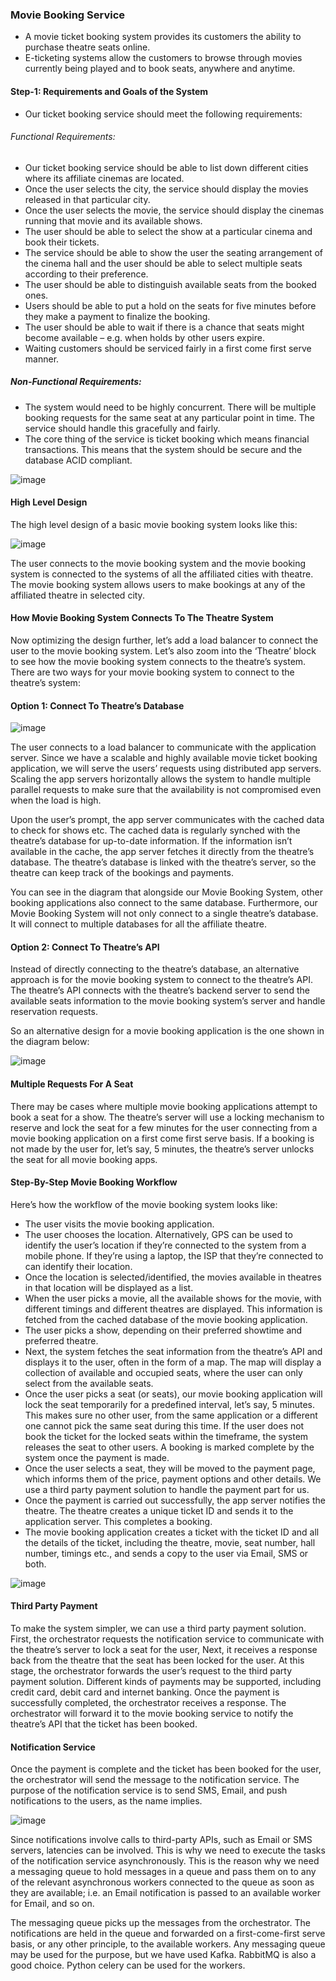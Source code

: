 ### Movie Booking Service

- A movie ticket booking system provides its customers the ability to purchase theatre seats online.
- E-ticketing systems allow the customers to browse through movies currently being played and to book seats, anywhere and anytime.

#### Step-1: Requirements and Goals of the System
- Our ticket booking service should meet the following requirements:
###### Functional Requirements:
  - Our ticket booking service should be able to list down different cities where its affiliate cinemas are located.
  - Once the user selects the city, the service should display the movies released in that particular city.
  - Once the user selects the movie, the service should display the cinemas running that movie and its available shows.
  - The user should be able to select the show at a particular cinema and book their tickets.
  - The service should be able to show the user the seating arrangement of the cinema hall and the user should be able to select multiple seats according to their preference.
  - The user should be able to distinguish available seats from the booked ones.
  - Users should be able to put a hold on the seats for five minutes before they make a payment to finalize the booking.
  - The user should be able to wait if there is a chance that seats might become available – e.g. when holds by other users expire.
  - Waiting customers should be serviced fairly in a first come first serve manner.
##### Non-Functional Requirements:
  - The system would need to be highly concurrent. There will be multiple booking requests for the same seat at any particular point in time. The service should handle this gracefully and fairly.
  - The core thing of the service is ticket booking which means financial transactions. This means that the system should be secure and the database ACID compliant.

![image](https://user-images.githubusercontent.com/41802889/170082826-a8a95960-9cd2-4cc0-ae2b-ddac0ef3f8bb.png)

#### High Level Design
The high level design of a basic movie booking system looks like this:

![image](https://user-images.githubusercontent.com/41802889/169036742-c09e4d8d-25d8-4bac-bdec-f1070ab40042.png)

The user connects to the movie booking system and the movie booking system is connected to the systems of all the affiliated cities with theatre. The movie booking system allows users to make bookings at any of the affiliated theatre in selected city.

#### How Movie Booking System Connects To The Theatre System
Now optimizing the design further, let’s add a load balancer to connect the user to the movie booking system. Let’s also zoom into the ‘Theatre’ block to see how the movie booking system connects to the theatre’s system. There are two ways for your movie booking system to connect to the theatre’s system:

#### Option 1: Connect To Theatre’s Database

![image](https://user-images.githubusercontent.com/41802889/169042676-c160e99c-4069-4a7c-bc21-eb2adc99b762.png)

The user connects to a load balancer to communicate with the application server. Since we have a scalable and highly available movie ticket booking application, we will serve the users’ requests using distributed app servers. Scaling the app servers horizontally allows the system to handle multiple parallel requests to make sure that the availability is not compromised even when the load is high.

Upon the user’s prompt, the app server communicates with the cached data to check for shows etc. The cached data is regularly synched with the theatre’s database for up-to-date information. If the information isn’t available in the cache, the app server fetches it directly from the theatre’s database. The theatre’s database is linked with the theatre’s server, so the theatre can keep track of the bookings and payments.

You can see in the diagram that alongside our Movie Booking System, other booking applications also connect to the same database. Furthermore, our Movie Booking System will not only connect to a single theatre’s database. It will connect to multiple databases for all the affiliate theatre.

#### Option 2: Connect To Theatre’s API
Instead of directly connecting to the theatre’s database, an alternative approach is for the movie booking system to connect to the theatre’s API. The theatre’s API connects with the theatre’s backend server to send the available seats information to the movie booking system’s server and handle reservation requests.

So an alternative design for a movie booking application is the one shown in the diagram below:

![image](https://user-images.githubusercontent.com/41802889/169047765-7e762fa3-81b6-4686-b04a-4dce9516d301.png)

#### Multiple Requests For A Seat
There may be cases where multiple movie booking applications attempt to book a seat for a show. The theatre’s server will use a locking mechanism to reserve and lock the seat for a few minutes for the user connecting from a movie booking application on a first come first serve basis. If a booking is not made by the user for, let’s say, 5 minutes, the theatre’s server unlocks the seat for all movie booking apps.

#### Step-By-Step Movie Booking Workflow
Here’s how the workflow of the movie booking system looks like:

- The user visits the movie booking application.
- The user chooses the location. Alternatively, GPS can be used to identify the user’s location if they’re connected to the system from a mobile phone. If they’re using a laptop, the ISP that they’re connected to can identify their location.
- Once the location is selected/identified, the movies available in theatres in that location will be displayed as a list.
- When the user picks a movie, all the available shows for the movie, with different timings and different theatres are displayed. This information is fetched from the cached database of the movie booking application.
- The user picks a show, depending on their preferred showtime and preferred theatre.
- Next, the system fetches the seat information from the theatre’s API and displays it to the user, often in the form of a map. The map will display a collection of available and occupied seats, where the user can only select from the available seats.
- Once the user picks a seat (or seats), our movie booking application will lock the seat temporarily for a predefined interval, let’s say, 5 minutes. This makes sure no other user, from the same application or a different one cannot pick the same seat during this time. If the user does not book the ticket for the locked seats within the timeframe, the system releases the seat to other users. A booking is marked complete by the system once the payment is made.
- Once the user selects a seat, they will be moved to the payment page, which informs them of the price, payment options and other details. We use a third party payment solution to handle the payment part for us.
- Once the payment is carried out successfully, the app server notifies the theatre. The theatre creates a unique ticket ID and sends it to the application server. This completes a booking.
- The movie booking application creates a ticket with the ticket ID and all the details of the ticket, including the theatre, movie, seat number, hall number, timings etc., and sends a copy to the user via Email, SMS or both.

![image](https://user-images.githubusercontent.com/41802889/169103812-c9155982-b8f3-4c1f-baac-883a5747526d.png)

#### Third Party Payment

To make the system simpler, we can use a third party payment solution. First, the orchestrator requests the notification service to communicate with the theatre’s server to lock a seat for the user, Next, it receives a response back from the theatre that the seat has been locked for the user. At this stage, the orchestrator forwards the user’s request to the third party payment solution. Different kinds of payments may be supported, including credit card, debit card and internet banking. Once the payment is successfully completed, the orchestrator receives a response. The orchestrator will forward it to the movie booking service to notify the theatre’s API that the ticket has been booked.

#### Notification Service

Once the payment is complete and the ticket has been booked for the user, the orchestrator will send the message to the notification service. The purpose of the notification service is to send SMS, Email, and push notifications to the users, as the name implies.

![image](https://user-images.githubusercontent.com/41802889/169105537-084694b4-e5fb-46d4-80d5-d6c30d61c131.png)

Since notifications involve calls to third-party APIs, such as Email or SMS servers, latencies can be involved. This is why we need to execute the tasks of the notification service asynchronously. This is the reason why we need a messaging queue to hold messages in a queue and pass them on to any of the relevant asynchronous workers connected to the queue as soon as they are available; i.e. an Email notification is passed to an available worker for Email, and so on.

The messaging queue picks up the messages from the orchestrator. The notifications are held in the queue and forwarded on a first-come-first serve basis, or any other principle, to the available workers. Any messaging queue may be used for the purpose, but we have used Kafka. RabbitMQ is also a good choice. Python celery can be used for the workers.

